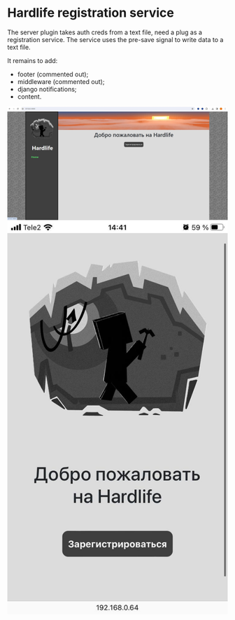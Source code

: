 # Hardlife registration service
The server plugin takes auth creds from a text file, need a plug as a registration service. The service uses the pre-save signal to write data to a text file.

It remains to add:
- footer (commented out);
- middleware (commented out);
- django notifications;
- content.

![@mediamin-width12.9in](https://github.com/xzule/hardlife/blob/main/min-width12.9in.jpeg)
        ![@mediamax-width12.9in](https://github.com/xzule/hardlife/blob/main/max-width12.9in.jpeg)
